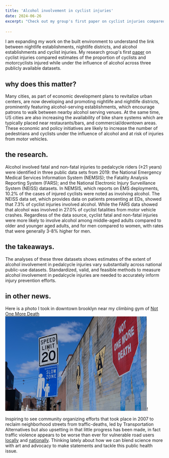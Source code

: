 ```yaml
---
title: 'Alcohol involvement in cyclist injuries'
date: 2024-06-26
excerpt: "Check out my group's first paper on cyclist injuries compared estimates of the proportion of cyclists and motorcyclists injured while under the influence of alcohol across three publicly available datasets."

---
```


I am expanding my work on the built environment to understand the link between nightlife establishments, nightlife districts, and alcohol establishments and cyclist injuries.  My research group's first [paper](https://pubmed.ncbi.nlm.nih.gov/38923430/) on cyclist injuries compared estimates of the proportion of cyclists and motorcyclists injured while under the influence of alcohol across three publicly available datasets.

why does this matter?
------

Many cities, as part of economic development plans to revitalize urban centers, are now developing and promoting nightlife and nightlife districts, prominently featuring alcohol-serving establishments, which encourage patrons to walk between nearby alcohol serving venues. At the same time, US cities are also increasing the availability of bike share systems which are typically placed near restaurants/bars, and commercial/downtown areas. These economic and policy initiatives are likely to increase the number of pedestrians and cyclists under the influence of alcohol and at risk of injuries from motor vehicles.

the research.
------

Alcohol involved fatal and non-fatal injuries to pedalcycle riders (≥21 years) were identified in three public data sets from 2019: the National Emergency Medical Services Information System (NEMSIS); the Fatality Analysis Reporting System (FARS); and the National Electronic Injury Surveillance System (NEISS) datasets. In NEMSIS, which reports on EMS deployments, 10.2% of the cases of injured cyclists were noted as involving alcohol. The NEISS data set, which provides data on patients presenting at EDs, showed that 7.3% of cyclist injuries involved alcohol. While the FARS data showed that alcohol was involved in 27.0% of cyclist fatalities from motor vehicle crashes. Regardless of the data source, cyclist fatal and non-fatal injuries were more likely to involve alcohol among middle-aged adults compared to older and younger aged adults, and for men compared to women, with rates that were generally 3-8% higher for men.

the takeaways.
------

The analyses of these three datasets shows estimates of the extent of alcohol involvement in pedalcycle injuries vary substantially across national public-use datasets. Standardized, valid, and feasible methods to measure alcohol involvement in pedalcycle injuries are needed to accurately inform injury prevention efforts.

in other news.
------

Here is a photo I took in downtown brooklyn near my climbing gym of [Not One More Death](https://www.groundswell.nyc/projects/not-one-more-death-241)![](../images/blogpost1.png)! 

Inspiring to see community organizing efforts that took place in 2007 to reclaim neighborhood streets from traffic-deaths, led by Transportation Alternatives but also upsetting in that little progress has been made, in fact traffic violence appears to be worse than ever for vulnerable road users [locally](https://www.nytimes.com/2024/07/30/nyregion/traffic-deaths-vision-zero.html) and [nationally](https://www.npr.org/2023/06/26/1184034017/us-pedestrian-deaths-high-traffic-car). Thinking lately about how we can blend science more with art and advocacy to make statements and tackle this public health issue. 
